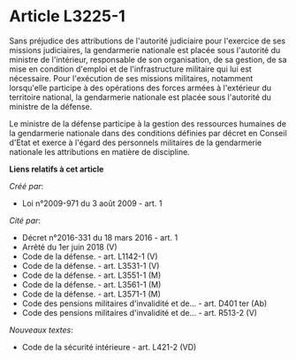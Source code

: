 # Article L3225-1

Sans préjudice des attributions de l'autorité judiciaire pour l'exercice de ses missions judiciaires, la gendarmerie
nationale est placée sous l'autorité du ministre de l'intérieur, responsable de son organisation, de sa gestion, de sa mise
en condition d'emploi et de l'infrastructure militaire qui lui est nécessaire. Pour l'exécution de ses missions militaires,
notamment lorsqu'elle participe à des opérations des forces armées à l'extérieur du territoire national, la gendarmerie
nationale est placée sous l'autorité du ministre de la défense.

Le ministre de la défense participe à la gestion des ressources humaines de la gendarmerie nationale dans des conditions
définies par décret en Conseil d'Etat et exerce à l'égard des personnels militaires de la gendarmerie nationale les
attributions en matière de discipline.

**Liens relatifs à cet article**

_Créé par_:

  - Loi n°2009-971 du 3 août 2009 - art. 1

_Cité par_:

  - Décret n°2016-331 du 18 mars 2016 - art. 1
  - Arrêté du 1er juin 2018 (V)
  - Code de la défense. - art. L1142-1 (V)
  - Code de la défense. - art. L3531-1 (V)
  - Code de la défense. - art. L3551-1 (M)
  - Code de la défense. - art. L3561-1 (M)
  - Code de la défense. - art. L3571-1 (M)
  - Code des pensions militaires d'invalidité et de... - art. D401 ter (Ab)
  - Code des pensions militaires d'invalidité et de... - art. R513-2 (V)

_Nouveaux textes_:

  - Code de la sécurité intérieure - art. L421-2 (VD)
